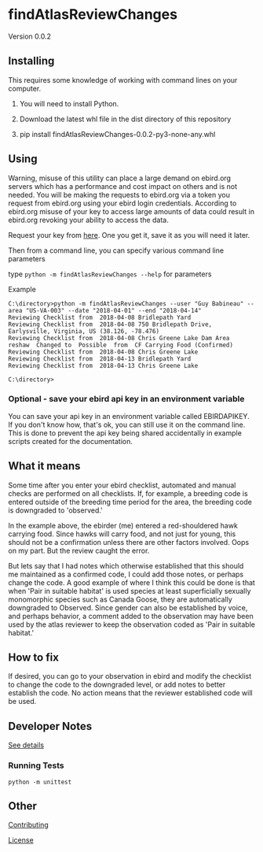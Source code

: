 # findAtlasReviewChanges

Version 0.0.2

## Installing

This requires some knowledge of working with command lines on your computer.

1. You will need to install Python.

1. Download the latest whl file in the dist directory of this repository

1. pip install findAtlasReviewChanges-0.0.2-py3-none-any.whl

## Using

Warning, misuse of this utility can place a large demand on ebird.org servers which has a performance and cost impact on others and is not needed. You will be making the requests to ebird.org via a token you request from ebird.org using your ebird login credentials. According to ebird.org misuse of your key to access large amounts of data could result in ebird.org revoking your ability to access the data.

Request your key from [here](https://ebird.org/api/keygen). One you get it, save it as you will need it later.

Then from a command line, you can specify various command line parameters

type `python -m findAtlasReviewChanges --help` for parameters

Example

```batch
C:\directory>python -m findAtlasReviewChanges --user "Guy Babineau" --area "US-VA-003" --date "2018-04-01" --end "2018-04-14"
Reviewing Checklist from  2018-04-08 Bridlepath Yard
Reviewing Checklist from  2018-04-08 750 Bridlepath Drive, Earlysville, Virginia, US (38.126, -78.476)
Reviewing Checklist from  2018-04-08 Chris Greene Lake Dam Area
reshaw  Changed to  Possible  from  CF Carrying Food (Confirmed)
Reviewing Checklist from  2018-04-08 Chris Greene Lake
Reviewing Checklist from  2018-04-13 Bridlepath Yard
Reviewing Checklist from  2018-04-13 Chris Greene Lake

C:\directory>
```

### Optional - save your ebird api key in an environment variable

You can save your api key in an environment variable called EBIRDAPIKEY. If you don't know how, that's ok, you can still use it on the command line. This is done to prevent the api key being shared accidentally in example scripts created for the documentation.

## What it means

Some time after you enter your ebird checklist, automated and manual checks are performed on all checklists. If, for example, a breeding code is
entered outside of the breeding time period for the area, the breeding code is downgraded to 'observed.'

In the example above, the ebirder (me) entered a red-shouldered hawk carrying food. Since hawks will carry food, and not just for young, this should not be a confirmation unless there are other factors involved. Oops on my part. But the review caught the error.

But lets say that I had notes which otherwise established that this should me maintained as a confirmed code, I could add those notes, or perhaps change the code. A good example of where I think this could be done is that when 'Pair in suitable habitat' is used species at least superficially sexually monomorphic species such as Canada Goose, they are automatically downgraded to Observed. Since gender can also be established by voice, and perhaps behavior, a comment added to the observation may have been used by the atlas reviewer to keep the observation coded as 'Pair in suitable habitat.'

## How to fix

If desired, you can go to your observation in ebird and modify the checklist to change the code to the downgraded level, or add notes to better establish the code. No action means that the reviewer established code will be used.

## Developer Notes

[See details](docs\developernotes.md)

### Running Tests

`python -m unittest`

## Other

[Contributing](CONTRIBUTING.md)

[License](LICENSE.md)
